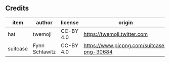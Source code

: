 ## Credits

| item             | author           | license             | origin              |
| ----             | ------           | -------             | ------              |
| hat              | twemoji          | CC-BY 4.0           | https://twemoji.twitter.com |
| suitcase         | Fynn Schlawitz   | CC-BY 4.0           | https://www.picpng.com/suitcase-png-30684 |
